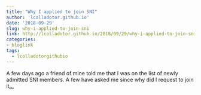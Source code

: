 ```yaml
---
title: "Why I applied to join SNI"
author: 'lcolladotor.github.io'
date: '2018-09-29'
slug: why-i-applied-to-join-sni
link: http://lcolladotor.github.io/2018/09/29/why-i-applied-to-join-sni-the-mexican-national-researchers-registry/
categories:
- bloglink
tags:
  - lcolladotorgithubio
---
```


A few days ago a friend of mine told me that I was on the list of newly admitted SNI members. A few have asked me since why did I request to join it[... <i class="fas fa-external-link-alt"></i>](http://lcolladotor.github.io/2018/09/29/why-i-applied-to-join-sni-the-mexican-national-researchers-registry/)

